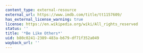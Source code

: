 ```yaml
---
content_type: external-resource
external_url: https://www.imdb.com/title/tt1157609/
has_external_license_warning: true
license: https://en.wikipedia.org/wiki/All_rights_reserved
status: ''
title: '*Be Like Others*'
uid: b80c0241-2389-483a-b679-df71f352a049
wayback_url: ''
---
```

